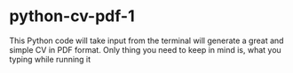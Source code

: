 # python-cv-pdf-1
This Python code will take input from the terminal will generate a great and simple CV in PDF format. Only thing you need to keep in mind is, what you typing while running it
